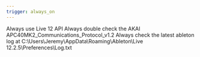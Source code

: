 ```yaml
---
trigger: always_on
---
```


Always use Live 12 API 
Always double check the AKAI APC40MK2_Communications_Protocol_v1.2
Always check the latest ableton log at C:\Users\Jeremy\AppData\Roaming\Ableton\Live 12.2.5\Preferences\Log.txt
